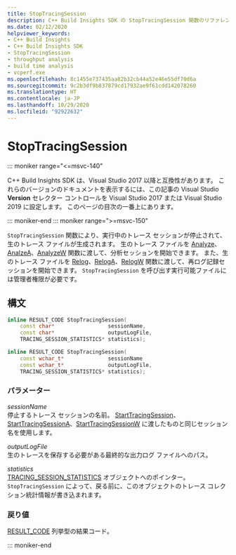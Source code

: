 ```yaml
---
title: StopTracingSession
description: C++ Build Insights SDK の StopTracingSession 関数のリファレンス。
ms.date: 02/12/2020
helpviewer_keywords:
- C++ Build Insights
- C++ Build Insights SDK
- StopTracingSession
- throughput analysis
- build time analysis
- vcperf.exe
ms.openlocfilehash: 8c1455e737435aa82b32cb44a52e46e55df70d6a
ms.sourcegitcommit: 9c2b3df9b837879cd17932ae9f61cdd142078260
ms.translationtype: HT
ms.contentlocale: ja-JP
ms.lasthandoff: 10/29/2020
ms.locfileid: "92922632"
---
```

# <a name="stoptracingsession"></a>StopTracingSession

::: moniker range="<=msvc-140"

C++ Build Insights SDK は、Visual Studio 2017 以降と互換性があります。 これらのバージョンのドキュメントを表示するには、この記事の Visual Studio **Version** セレクター コントロールを Visual Studio 2017 または Visual Studio 2019 に設定します。 このページの目次の一番上にあります。

::: moniker-end
::: moniker range=">=msvc-150"

`StopTracingSession` 関数により、実行中のトレース セッションが停止されて、生のトレース ファイルが生成されます。 生のトレース ファイルを [Analyze](analyze.md)、[AnalzeA](analyze-a.md)、[AnalyzeW](analyze-w.md) 関数に渡して、分析セッションを開始できます。 また、生のトレース ファイルを [Relog](relog.md)、[RelogA](relog-a.md)、[RelogW](relog-w.md) 関数に渡して、再ログ記録セッションを開始できます。 `StopTracingSession` を呼び出す実行可能ファイルには管理者権限が必要です。

## <a name="syntax"></a>構文

```cpp
inline RESULT_CODE StopTracingSession(
    const char*                 sessionName,
    const char*                 outputLogFile,
    TRACING_SESSION_STATISTICS* statistics);

inline RESULT_CODE StopTracingSession(
    const wchar_t*              sessionName
    const wchar_t*              outputLogFile,
    TRACING_SESSION_STATISTICS* statistics);
```

### <a name="parameters"></a>パラメーター

*sessionName*\
停止するトレース セッションの名前。 [StartTracingSession](start-tracing-session.md)、[StartTracingSessionA](start-tracing-session-a.md)、[StartTracingSessionW](start-tracing-session-w.md) に渡したものと同じセッション名を使用します。

*outputLogFile*\
生のトレースを保存する必要がある最終的な出力ログ ファイルへのパス。

*statistics*\
[TRACING_SESSION_STATISTICS](../other-types/tracing-session-statistics-struct.md) オブジェクトへのポインター。 `StopTracingSession` によって、戻る前に、このオブジェクトのトレース コレクション統計情報が書き込まれます。

### <a name="return-value"></a>戻り値

[RESULT_CODE](../other-types/result-code-enum.md) 列挙型の結果コード。

::: moniker-end
